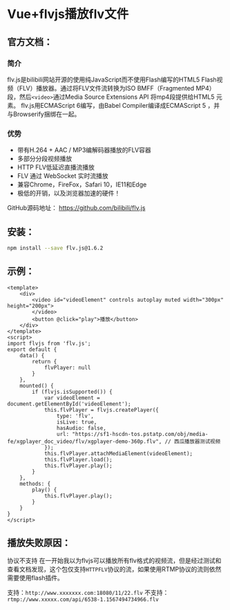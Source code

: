 # Vue+flvjs播放flv文件

## 官方文档：

### 简介

flv.js是bilibili网站开源的使用纯JavaScript而不使用Flash编写的HTML5 Flash视频（FLV）播放器。通过将FLV文件流转换为ISO BMFF（Fragmented MP4）段，然后`<video>`通过Media Source Extensions API 将mp4段提供给HTML5 元素。
flv.js用ECMAScript 6编写，由Babel Compiler编译成ECMAScript 5 ，并与Browserify捆绑在一起。

### 优势

- 带有H.264 + AAC / MP3编解码器播放的FLV容器
- 多部分分段视频播放
- HTTP FLV低延迟直播流播放
- FLV 通过 WebSocket 实时流播放
- 兼容Chrome，FireFox，Safari 10，IE11和Edge
- 极低的开销，以及浏览器加速的硬件！

GitHub源码地址： https://github.com/bilibili/flv.js

## 安装：

```bash
npm install --save flv.js@1.6.2
```

## 示例：

```vue
<template>
    <div>
        <video id="videoElement" controls autoplay muted width="300px" height="200px">
        </video>
        <button @click="play">播放</button>
    </div>
</template>
<script>
import flvjs from 'flv.js';
export default {
    data() {
        return {
            flvPlayer: null
        }
    },
    mounted() {
        if (flvjs.isSupported()) {
            var videoElement = document.getElementById('videoElement');
            this.flvPlayer = flvjs.createPlayer({
                type: 'flv',
                isLive: true,
                hasAudio: false,
                url: "https://sf1-hscdn-tos.pstatp.com/obj/media-fe/xgplayer_doc_video/flv/xgplayer-demo-360p.flv", // 西瓜播放器测试视频
            });
            this.flvPlayer.attachMediaElement(videoElement);
            this.flvPlayer.load();
            this.flvPlayer.play();
        }
    },
    methods: {
        play() {
            this.flvPlayer.play();
        }
    }
}
</script>
```

## 播放失败原因：

协议不支持
在一开始我以为flvjs可以播放所有flv格式的视频流，但是经过测试和查看文档发现，这个包仅支持`HTTPFLV`协议的流，如果使用RTMP协议的流则依然需要使用flash插件。

支持：`http://www.xxxxxxx.com:18080/11/22.flv`
不支持：`rtmp://www.xxxxx.com/api/6538-1.1567494734966.flv`